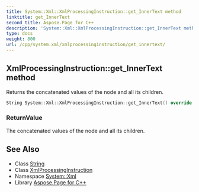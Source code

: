 ```yaml
---
title: System::Xml::XmlProcessingInstruction::get_InnerText method
linktitle: get_InnerText
second_title: Aspose.Page for C++
description: 'System::Xml::XmlProcessingInstruction::get_InnerText method. Returns the concatenated values of the node and all its children in C++.'
type: docs
weight: 800
url: /cpp/system.xml/xmlprocessinginstruction/get_innertext/
---
```

## XmlProcessingInstruction::get_InnerText method


Returns the concatenated values of the node and all its children.

```cpp
String System::Xml::XmlProcessingInstruction::get_InnerText() override
```


### ReturnValue

The concatenated values of the node and all its children.

## See Also

* Class [String](../../../system/string/)
* Class [XmlProcessingInstruction](../)
* Namespace [System::Xml](../../)
* Library [Aspose.Page for C++](../../../)
